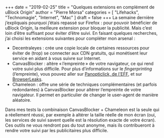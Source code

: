 +++
date        = "2019-02-25"
title       = "Quelques extensions en complément de uBlock Origin"
author      = "Pierre Morsa"
categories  = [ "Lifehacks", "Technomagie", "Internet", "Mac" ]
draft       = false
+++
La semaine dernière j’expliquais pourquoi j’étais repassé sur Firefox : pour pouvoir bénéficier de uBlock Origin, la meilleure extension pour bloquer la publicité. Mais c’est loin d’être suffisant pour éviter d’être suivi. En faisant quelques recherches, j’ai choisi les extensions suivantes pour compléter mon arsenal :

* Decentraleyes : crée une copie locale de certaines ressources pour éviter de (trop) se connecter aux CDN gratuits, qui monétisent leur service en aidant à vous suivre sur Internet.
* CanvasBlocker : altère « l’empreinte » de votre navigateur, ce qui rend votre suivi plus difficile. Pour plus d’informations sur le *fingerprinting* (l’empreinte), vous pouvez aller sur [Panopticlick, de l'EFF](https://panopticlick.eff.org/), et sur [BrowserLeaks](https://browserleaks.com/).
* Chameleon : offre une série de techniques complémentaires (et parfois redondantes) à CanvasBlocker pour altérer l’empreinte de votre navigateur. Il permet en particulier de changer le user-agent de manière aléatoire.

Dans mes tests la combinaison CanvasBlocker + Chameleon est la seule qui a réellement réussi, par exemple à altérer la taille réelle de mon écran (oui, les services de suivi savent quelle est la résolution exacte de votre écran). Ces outils ne vous rendront pas du tout anonyme, mais ils contribueront à rendre votre suivi par les publicitaires plus difficile. 
